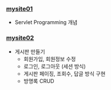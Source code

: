 ### [mysite01](https://github.com/myway00/mysite.git/mysite01)
- Servlet Programming 개념  

### [mysite02](https://github.com/myway00/mysite.git/mysite02)

- 게시판 만들기
	- 회원가입, 회원정보 수정
	- 로그인, 로그아웃 (세션 방식)
    - 게시판 페이징, 조회수, 답글 방식 구현
	- 방명록 CRUD